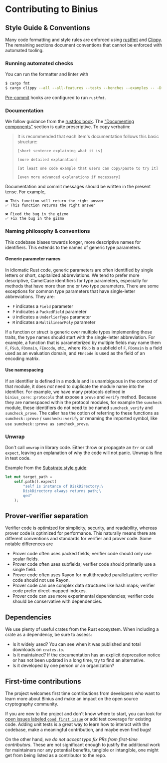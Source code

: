 # Contributing to Binius

## Style Guide & Conventions

Many code formatting and style rules are enforced using
[rustfmt](https://doc.rust-lang.org/book/appendix-04-useful-development-tools.html#automatic-formatting-with-rustfmt)
and [Clippy](https://doc.rust-lang.org/clippy/). The remaining sections document conventions that cannot be enforced
with automated tooling.

### Running automated checks

You can run the formatter and linter with

```bash
$ cargo fmt
$ cargo clippy --all --all-features --tests --benches --examples -- -D warnings
```

[Pre-commit](https://pre-commit.com/) hooks are configured to run `rustfmt`.

### Documentation

We follow guidance from the [rustdoc book](https://doc.rust-lang.org/rustdoc/how-to-write-documentation.html). The
["Documenting components"](https://doc.rust-lang.org/rustdoc/how-to-write-documentation.html#documenting-components)
section is quite prescriptive. To copy verbatim:

> It is recommended that each item's documentation follows this basic structure:
>
> ```
> [short sentence explaining what it is]
> 
> [more detailed explanation]
> 
> [at least one code example that users can copy/paste to try it]
> 
> [even more advanced explanations if necessary]
> ```

Documentation and commit messages should be written in the present tense. For example,

```
❌ This function will return the right answer
✅ This function returns the right answer

❌ Fixed the bug in the gizmo
✅ Fix the bug in the gizmo
```

### Naming philosophy & conventions

This codebase biases towards longer, more descriptive names for identifiers. This extends to the names of generic type
parameters.

#### Generic parameter names

In idiomatic Rust code, generic parameters are often identified by single letters or short, capitalized abbreviations.
We tend to prefer more descriptive, CamelCase identifiers for type parameters, especially for methods that have more
than one or two type parameters. There are some exceptions for common type parameters that have single-letter
abbreviations. They are:

* `F` indicates a `Field` parameter
* `P` indicates a `PackedField` parameter
* `U` indicates a `UnderlierType` parameter
* `M` indicates a `MultilinearPoly` parameter

If a function or struct is generic over multiple types implementing those traits, the type names should start with the
single-letter abbreviation. For example, a function that is parameterized by multiple fields may name them
`F`, `FSub`, `FDomain`, `FEncode`, etc., where `FSub` is a subfield of `F`, `FDomain` is a field used as an evaluation
domain, and `FEncode` is used as the field of an encoding matrix.

#### Use namespacing

If an identifier is defined in a module and is unambiguous in the context of that module, it does _not_ need to
duplicate the module name into the identifier. For example, we have many protocols defined in `binius_core::protocols`
that expose a `prove` and `verify` method. Because they are namespaced within the protocol modules, for example the
`sumcheck` module, these identifiers do not need to be named `sumcheck_verify` and `sumcheck_prove`. The caller has the
option of referring to these functions as `sumcheck::prove` / `sumcheck::verify` or renaming the imported symbol, like
`use sumcheck::prove as sumcheck_prove`.

### Unwrap

Don't call `unwrap` in library code. Either throw or propagate an `Err` or call `expect`, leaving an explanation of why
the code will not panic. Unwrap is fine in test code.

Example from the [Substrate style guide](https://github.com/paritytech/substrate/blob/master/docs/STYLE_GUIDE.md#style):

```rust
let mut target_path =
	self.path().expect(
		"self is instance of DiskDirectory;\
		DiskDirectory always returns path;\
		qed"
	);
```

## Prover-verifier separation

Verifier code is optimized for simplicity, security, and readability, whereas prover code is optimized for performance.
This naturally means there are different conventions and standards for verifier and prover code. Some notable
differences are

* Prover code often uses packed fields; verifier code should only use scalar fields.
* Prover code often uses subfields; verifier code should primarily use a single field.
* Prover code often uses Rayon for multithreaded parallelization; verifier code should not use Rayon.
* Prover code can use complex data structures like hash maps; verifier code prefer direct-mapped indexes.
* Prover code can use more experimental dependencies; verifier code should be conservative with dependencies.

## Dependencies

We use plenty of useful crates from the Rust ecosystem. When including a crate as a dependency, be sure to assess:

* Is it widely used? You can see when it was published and total downloads on `crates.io`.
* Is it maintained? If the documentation has an explicit deprecation notice or has not been updated in a long time, try
  to find an alternative.
* Is it developed by one person or an organization?

## First-time contributions

The project welcomes first time contributions from developers who want to learn more about Binius and make an impact
on the open source cryptography community.

If you are new to the project and don't know where to start, you can look for [open issues labeled
`good first issue`](/IrreducibleOSS/binius/issues?q=is%3Aissue%20state%3Aopen%20label%3A"good%20first%20issue") or add
test coverage for existing code. Adding unit tests is a great way to learn how to interact with the codebase, make a
meaningful contribution, and maybe even find bugs!

On the other hand, _we do not accept typo fix PRs from first-time contributors_. These are not significant enough to
justify the additional work for maintainers nor any potential benefits, tangible or intangible, one might get from
being listed as a contributor to the repo.
